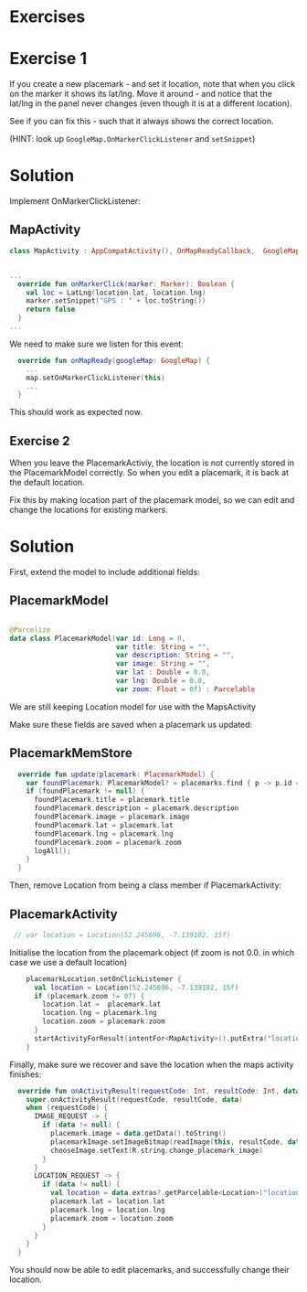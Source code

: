 # Exercises

# Exercise 1

If you create a new placemark - and set it location, note that when you click on the marker it shows its lat/lng. Move it around - and notice that the lat/lng in the panel never changes (even though it is at a different location).

See if you can fix this - such that it always shows the correct location.

(HINT: look up `GoogleMap.OnMarkerClickListener` and `setSnippet`)

# Solution

Implement OnMarkerClickListener:

## MapActivity

```kotlin
class MapActivity : AppCompatActivity(), OnMapReadyCallback,  GoogleMap.OnMarkerDragListener, GoogleMap.OnMarkerClickListener {


...
  override fun onMarkerClick(marker: Marker): Boolean {
    val loc = LatLng(location.lat, location.lng)
    marker.setSnippet("GPS : " + loc.toString())
    return false
  }
...
```

We need to make sure we listen for this event:

```kotlin
  override fun onMapReady(googleMap: GoogleMap) {
    ...
    map.setOnMarkerClickListener(this)
    ...
  }
```

This should work as expected now.

## Exercise 2

When you leave the PlacemarkActiviy, the location is not currently stored in the PlacemarkModel correctly. So when you edit a placemark, it is back at the default location.

Fix this by making location part of the placemark model, so we can edit and change the locations for existing markers.

# Solution

First, extend the model to include additional fields:

## PlacemarkModel

```kotlin

@Parcelize
data class PlacemarkModel(var id: Long = 0,
                          var title: String = "",
                          var description: String = "",
                          var image: String = "",
                          var lat : Double = 0.0,
                          var lng: Double = 0.0,
                          var zoom: Float = 0f) : Parcelable
```

We are still keeping Location model for use with the MapsActivity

Make sure these fields are saved when a placemark us updated:

## PlacemarkMemStore

```kotlin
  override fun update(placemark: PlacemarkModel) {
    var foundPlacemark: PlacemarkModel? = placemarks.find { p -> p.id == placemark.id }
    if (foundPlacemark != null) {
      foundPlacemark.title = placemark.title
      foundPlacemark.description = placemark.description
      foundPlacemark.image = placemark.image
      foundPlacemark.lat = placemark.lat
      foundPlacemark.lng = placemark.lng
      foundPlacemark.zoom = placemark.zoom
      logAll();
    }
  }
```

Then, remove Location from being a class member if PlacemarkActivity:

## PlacemarkActivity

```kotlin
 // var location = Location(52.245696, -7.139102, 15f)
```

Initialise the location from the placemark object (if zoom is not 0.0. in which case we use a default location)

```kotlin
    placemarkLocation.setOnClickListener {
      val location = Location(52.245696, -7.139102, 15f)
      if (placemark.zoom != 0f) {
        location.lat =  placemark.lat
        location.lng = placemark.lng
        location.zoom = placemark.zoom
      }
      startActivityForResult(intentFor<MapActivity>().putExtra("location", location), LOCATION_REQUEST)
    }
```

Finally, make sure we recover and save the location when the maps activity finishes:

```kotlin
  override fun onActivityResult(requestCode: Int, resultCode: Int, data: Intent?) {
    super.onActivityResult(requestCode, resultCode, data)
    when (requestCode) {
      IMAGE_REQUEST -> {
        if (data != null) {
          placemark.image = data.getData().toString()
          placemarkImage.setImageBitmap(readImage(this, resultCode, data))
          chooseImage.setText(R.string.change_placemark_image)
        }
      }
      LOCATION_REQUEST -> {
        if (data != null) {
          val location = data.extras?.getParcelable<Location>("location")!!
          placemark.lat = location.lat
          placemark.lng = location.lng
          placemark.zoom = location.zoom
        }
      }
    }
  }
```

You should now be able to edit placemarks, and successfully change their location.
